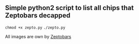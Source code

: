 ## Simple python2 script to list all chips that Zeptobars decapped

`chmod +x zepto.py`
`./zepto.py`

All images are own by [Zeptobars](https://zeptobars.com/en/)
